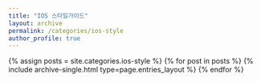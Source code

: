 ```yaml
---
title: "IOS 스타일가이드"
layout: archive
permalink: /categories/ios-style
author_profile: true
---
```


{% assign posts = site.categories.ios-style %}
{% for post in posts %} {% include archive-single.html type=page.entries_layout %} {% endfor %}

